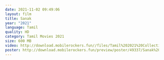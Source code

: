 ```yaml
---
date: 2021-11-02 09:49:06
layout: film
title: Sanak
year: "2021"
language: Tamil
quality: HD
category: Tamil Movies 2021
size: 600 MB
video: http://download.mobilerockers.fun//files/Tamil%202021%20Collection/Sanak%20(2021)/Sanak%20(2021)%20Full%20Movies/Sanak%20(2021)%20HDRip/Sanak%20(2021)%20HDRip%20Single%20Part.mp4
poster: http://download.mobilerockers.fun/preview/poster/49337/Sanak%20(2021).png
---
```

